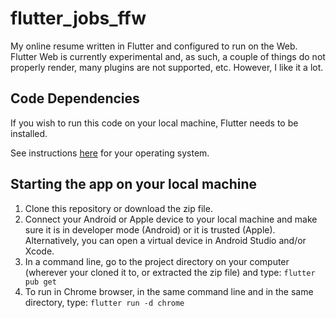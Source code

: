 # flutter_jobs_ffw

My online resume written in Flutter and configured to run on the Web. Flutter Web is currently experimental and, as such, a couple of things do not properly render, many plugins are not supported, etc. However, I like it a lot.

## Code Dependencies

If you wish to run this code on your local machine, Flutter needs to be installed.

See instructions [here](https://flutter.dev/docs/get-started/install) for your operating system.

## Starting the app on your local machine

1. Clone this repository or download the zip file.
2. Connect your Android or Apple device to your local machine and make sure it is in developer mode (Android) or it is trusted (Apple). Alternatively, you can open a virtual device in Android Studio and/or Xcode.
3. In a command line, go to the project directory on your computer (wherever your cloned it to, or extracted the zip file) and type:
`flutter pub get`
4. To run in Chrome browser, in the same command line and in the same directory, type:
`flutter run -d chrome`

